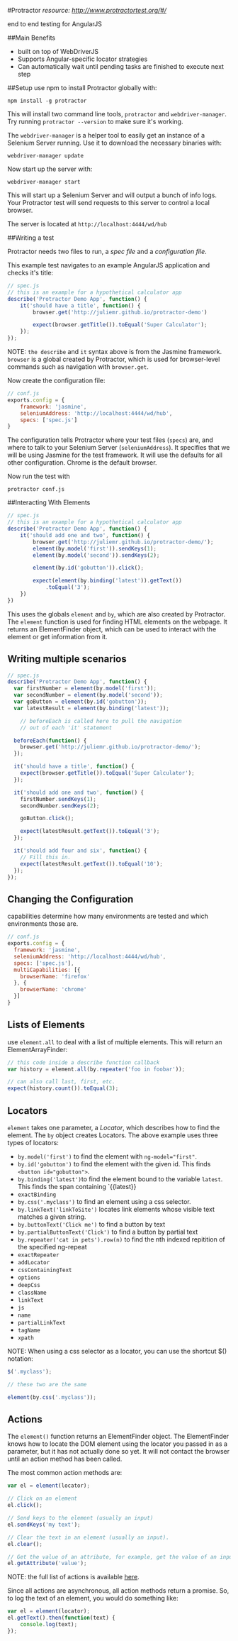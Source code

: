#Protractor
_resource: <http://www.protractortest.org/#/>_

end to end testing for AngularJS

##Main Benefits
* built on top of WebDriverJS
* Supports Angular-specific locator strategies
* Can automatically wait until pending tasks are finished to execute next step

##Setup
use npm to install Protractor globally with: 

```
npm install -g protractor
```

This will install two command line tools, `protractor` and `webdriver-manager`. Try running `protractor --version` to make sure it's working. 

The `webdriver-manager` is a helper tool to easily get an instance of a Selenium Server running. Use it to download the necessary binaries with:

```
webdriver-manager update
```

Now start up the server with:

```
webdriver-manager start
```

This will start up a Selenium Server and will output a bunch of info logs. Your Protractor test will send requests to this server to control a local browser.

The server is located at `http://localhost:4444/wd/hub`

##Writing a test

Protractor needs two files to run, a *spec file* and a *configuration file*. 

This example test navigates to an example AngularJS application and checks it's title:

```js
// spec.js
// this is an example for a hypothetical calculator app
describe('Protractor Demo App', function() {
	it('should have a title', function() {
		browser.get('http://juliemr.github.io/protractor-demo')

		expect(browser.getTitle()).toEqual('Super Calculator');
	});
});
```

NOTE: `the describe` and `it` syntax above is from the Jasmine framework. `browser` is a global created by Protractor, which is used for browser-level commands such as navigation with `browser.get`.

Now create the configuration file:

```js
// conf.js
exports.config = {
	framework: 'jasmine',
	seleniumAddress: 'http://localhost:4444/wd/hub',
	specs: ['spec.js']
}
```

The configuration tells Protractor where your test files (`specs`) are, and where to talk to your Selenium Server (`seleniumAddress`). It specifies that we will be using Jasmine for the test framework. It will use the defaults for all other configuration. Chrome is the default browser. 

Now run the test with

```
protractor conf.js
```

##Interacting With Elements

```js
// spec.js
// this is an example for a hypothetical calculator app
describe('Protractor Demo App', function() {
	it('should add one and two', function() {
		browser.get('http://juliemr.github.io/protractor-demo/');
		element(by.model('first')).sendKeys(1);
		element(by.model('second')).sendKeys(2);

		element(by.id('gobutton')).click();

		expect(element(by.binding('latest')).getText())
			.toEqual('3');
	})
})
```

This uses the globals `element` and `by`, which are also created by Protractor. The `element` function is used for finding HTML elements on the webpage. It returns an ElementFinder object, which can be used to interact with the element or get information from it. 

## Writing multiple scenarios

```js
// spec.js
describe('Protractor Demo App', function() {
  var firstNumber = element(by.model('first'));
  var secondNumber = element(by.model('second'));
  var goButton = element(by.id('gobutton'));
  var latestResult = element(by.binding('latest'));

	// beforeEach is called here to pull the navigation 
	// out of each 'it' statement

  beforeEach(function() {
    browser.get('http://juliemr.github.io/protractor-demo/');
  });

  it('should have a title', function() {
    expect(browser.getTitle()).toEqual('Super Calculator');
  });

  it('should add one and two', function() {
    firstNumber.sendKeys(1);
    secondNumber.sendKeys(2);

    goButton.click();

    expect(latestResult.getText()).toEqual('3');
  });

  it('should add four and six', function() {
    // Fill this in.
    expect(latestResult.getText()).toEqual('10');
  });
});
```

## Changing the Configuration

capabilities determine how many environments are tested and which environments those are.

```js
// conf.js
exports.config = {
  framework: 'jasmine',
  seleniumAddress: 'http://localhost:4444/wd/hub',
  specs: ['spec.js'],
  multiCapabilities: [{
    browserName: 'firefox'
  }, {
    browserName: 'chrome'
  }]
}
```

## Lists of Elements

use `element.all` to deal with a list of multiple elements. This will return an ElementArrayFinder:

```js
// this code inside a describe function callback
var history = element.all(by.repeater('foo in foobar'));

// can also call last, first, etc.
expect(history.count()).toEqual(3);
```



## Locators

`element` takes one parameter, a *Locator*, which describes how to find the element. The `by` object creates Locators. The above example uses three types of locators:

* `by.model('first')` to find the element with `ng-model="first"`.
* `by.id('gobutton')` to find the element with the given id. This finds `<button id="gobutton">`.
* `by.binding('latest')`to find the element bound to the variable `latest`. This finds the span containing `{{latest}}
* `exactBinding`
* `by.css('.myclass')` to find an element using a css selector.
* `by.linkText('linkToSite')` locates link elements whose visible text matches a given string.
* `by.buttonText('Click me')` to find a button by text
* `by.partialButtonText('Click')` to find a button by partial text
* `by.repeater('cat in pets').row(n)` to find the nth indexed repitition of the specified ng-repeat
* `exactRepeater`
* `addLocator`
* `cssContainingText`
* `options`
* `deepCss`
* `className`
* `linkText`
* `js`
* `name`
* `partialLinkText`
* `tagName`
* `xpath`

NOTE: When using a css selector as a locator, you can use the shortcut $() notation:

```js
$('.myclass');

// these two are the same 

element(by.css('.myclass')); 
```


## Actions

The `element()` function returns an ElementFinder object. The ElementFinder knows how to locate the DOM element using the locator you passed in as a parameter, but it has not actually done so yet. It will not contact the browser until an action method has been called.

The most common action methods are: 

```js
var el = element(locator);

// Click on an element
el.click();

// Send keys to the element (usually an input)
el.sendKeys('my text');

// Clear the text in an element (usually an input).
el.clear();

// Get the value of an attribute, for example, get the value of an input
el.getAttribute('value');
```

NOTE: the full list of actions is available [here](http://www.protractortest.org/#/api?view=webdriver.WebElement).

Since all actions are asynchronous, all action methods return a promise. So, to log the text of an element, you would do something like:

```js
var el = element(locator);
el.getText().then(function(text) {
	console.log(text);
});
```

